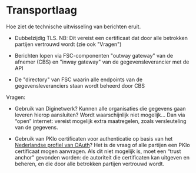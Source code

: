 # Transportlaag

Hoe ziet de technische uitwisseling van berichten eruit. 

- Dubbelzijdig TLS. NB: Dit vereist een certificaat dat door alle betrokken partijen vertrouwd wordt (zie ook "Vragen")

- Berichten lopen via FSC-componenten "outway gateway" van de afnemer (CBS) en "inway gateway" van de gegevensleverancier met de API

- De "directory" van FSC waarin alle endpoints van de gegevensleveranciers staan wordt beheerd door CBS

Vragen: 

- Gebruik van Diginetwerk? Kunnen alle organisaties die gegevens gaan leveren hierop aansluiten? Wordt waarschijnlijk niet mogelijk... Dan via “open” internet: vereist mogelijk extra maatregelen, zoals versleuteling van de gegevens.

- Gebruik van PKIo certificaten voor authenticatie op basis van het [Nederlandse profiel van OAuth](https://gitdocumentatie.logius.nl/publicatie/api/oauth/)? Het is de vraag of alle partijen een PKIo certificaat mogen aanvragen. Als dit niet mogelijk is, moet een “trust anchor” gevonden worden: de autoriteit die certificaten kan uitgeven en beheren, en die door alle betrokken partijen vertrouwd wordt.
